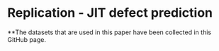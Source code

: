 # Replication - JIT defect prediction
**The datasets that are used in this paper have been collected in this GitHub page.
